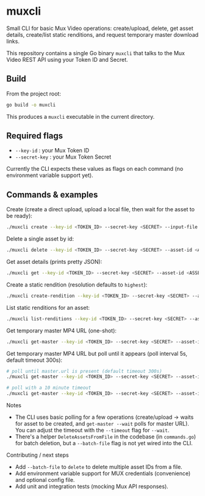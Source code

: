 # muxcli

Small CLI for basic Mux Video operations: create/upload, delete, get asset details, create/list static renditions, and request temporary master download links.

This repository contains a single Go binary `muxcli` that talks to the Mux Video REST API using your Token ID and Secret.

## Build

From the project root:

```bash
go build -o muxcli
```

This produces a `muxcli` executable in the current directory.

## Required flags

- `--key-id` : your Mux Token ID
- `--secret-key` : your Mux Token Secret

Currently the CLI expects these values as flags on each command (no environment variable support yet).

## Commands & examples

Create (create a direct upload, upload a local file, then wait for the asset to be ready):

```bash
./muxcli create --key-id <TOKEN_ID> --secret-key <SECRET> --input-file /path/to/video.mp4
```

Delete a single asset by id:

```bash
./muxcli delete --key-id <TOKEN_ID> --secret-key <SECRET> --asset-id <ASSET_ID>
```

Get asset details (prints pretty JSON):

```bash
./muxcli get --key-id <TOKEN_ID> --secret-key <SECRET> --asset-id <ASSET_ID>
```

Create a static rendition (resolution defaults to `highest`):

```bash
./muxcli create-rendition --key-id <TOKEN_ID> --secret-key <SECRET> --asset-id <ASSET_ID> --resolution highest
```

List static renditions for an asset:

```bash
./muxcli list-renditions --key-id <TOKEN_ID> --secret-key <SECRET> --asset-id <ASSET_ID>
```

Get temporary master MP4 URL (one-shot):

```bash
./muxcli get-master --key-id <TOKEN_ID> --secret-key <SECRET> --asset-id <ASSET_ID>
```

Get temporary master MP4 URL but poll until it appears (poll interval 5s, default timeout 300s):

```bash
# poll until master.url is present (default timeout 300s)
./muxcli get-master --key-id <TOKEN_ID> --secret-key <SECRET> --asset-id <ASSET_ID> --wait

# poll with a 10 minute timeout
./muxcli get-master --key-id <TOKEN_ID> --secret-key <SECRET> --asset-id <ASSET_ID> --wait --timeout 600
```

Notes
- The CLI uses basic polling for a few operations (create/upload -> waits for asset to be created, and `get-master --wait` polls for master URL). You can adjust the timeout with the `--timeout` flag for `--wait`.
- There's a helper `DeleteAssetsFromFile` in the codebase (in `commands.go`) for batch deletion, but a `--batch-file` flag is not yet wired into the CLI.

Contributing / next steps
- Add `--batch-file` to `delete` to delete multiple asset IDs from a file.
- Add environment variable support for MUX credentials (convenience) and optional config file.
- Add unit and integration tests (mocking Mux API responses).
